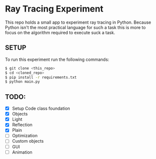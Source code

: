 # Ray Tracing Experiment

This repo holds a small app to experiment ray tracing in Python. Because Python isn't the most practical language for
such a task this is more to focus on the algorithm required to execute suck a task.

## SETUP

To run this experiment run the following commands:
```bash
$ git clone <this_repo>
$ cd <cloned_repo>
$ pip install -r requirements.txt
$ python main.py
```

## TODO:

- [x] Setup Code class foundation
- [x] Objects
- [x] Light
- [x] Reflection
- [x] Plain
- [ ] Optimization
- [ ] Custom objects
- [ ] GUI
- [ ] Animation